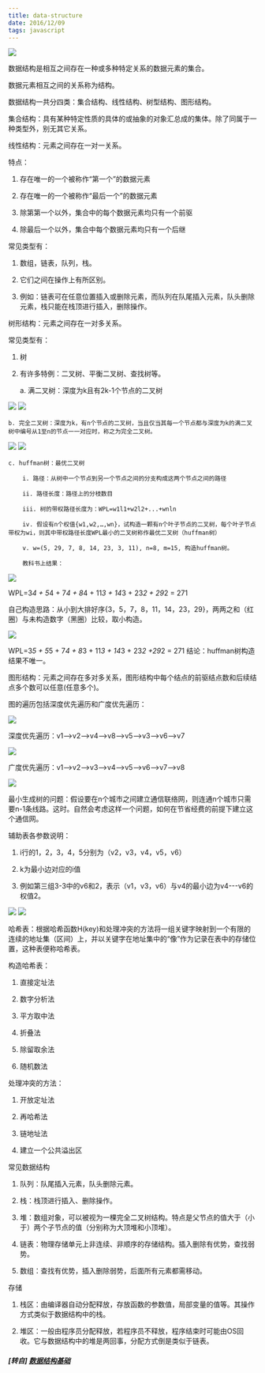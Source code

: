 ```yaml
---
title: data-structure
date: 2016/12/09
tags: javascript
---
```


![](https://mmbiz.qpic.cn/mmbiz_png/0vF1DtfHb3H6KdP1dI8zbZVp81r47LRkCe9RdE3enpa4Um5Xc8F1bk0I1WywW3j1m8ykOhGNgcJcz0CIZ7JRQg/0?wx_fmt=png)

数据结构是相互之间存在一种或多种特定关系的数据元素的集合。  

数据元素相互之间的关系称为结构。  

数据结构一共分四类：集合结构、线性结构、树型结构、图形结构。  

集合结构：具有某种特定性质的具体的或抽象的对象汇总成的集体。除了同属于一种类型外，别无其它关系。  

线性结构：元素之间存在一对一关系。  

特点：  

1. 存在唯一的一个被称作“第一个”的数据元素  

2. 存在唯一的一个被称作“最后一个”的数据元素  

3. 除第第一个以外，集合中的每个数据元素均只有一个前驱  

4. 除最后一个以外，集合中每个数据元素均只有一个后继  

常见类型有：  

1. 数组，链表，队列，栈。  

2. 它们之间在操作上有所区别。  

3. 例如：链表可在任意位置插入或删除元素，而队列在队尾插入元素，队头删除元素，栈只能在栈顶进行插入，删除操作。  

树形结构：元素之间存在一对多关系。  

常见类型有：  

1. 树

2. 有许多特例：二叉树、平衡二叉树、查找树等。  

    a. 满二叉树：深度为k且有2k-1个节点的二叉树  

![](https://mmbiz.qpic.cn/mmbiz_png/0vF1DtfHb3H6KdP1dI8zbZVp81r47LRkDkRYDN823dVFSLicfxMDzTG9icrv1COm9HlDic1w2YmcZkGuIY19oCicgw/640?wx_fmt=png&tp=webp&wxfrom=5&wx_lazy=1)
![](https://mmbiz.qpic.cn/mmbiz_png/0vF1DtfHb3H6KdP1dI8zbZVp81r47LRkdGWhDpgJzR9yeKv7Me3TyW8MReDeQkqPvodDhsFwnyQ222nruRLVqw/640?wx_fmt=png&tp=webp&wxfrom=5&wx_lazy=1)

    b. 完全二叉树：深度为k，有n个节点的二叉树，当且仅当其每一个节点都与深度为k的满二叉树中编号从1至n的节点一一对应时，称之为完全二叉树。  

![](https://mmbiz.qpic.cn/mmbiz_png/0vF1DtfHb3H6KdP1dI8zbZVp81r47LRkwUgjCicnRzMzUx7FAPFNk9ZZ43kTyT7VOWem0sDE66L6x6Uwph5UFHQ/640?wx_fmt=png&tp=webp&wxfrom=5&wx_lazy=1)
![](https://mmbiz.qpic.cn/mmbiz_png/0vF1DtfHb3H6KdP1dI8zbZVp81r47LRkWiaqibfUOKsfIp4zGCnrpVrY7QVuC61w8LNiaic39rMGVE9iaeFP2m3aQcA/640?wx_fmt=png&tp=webp&wxfrom=5&wx_lazy=1)

    c. huffman树：最优二叉树    

        i. 路径：从树中一个节点到另一个节点之间的分支构成这两个节点之间的路径  

        ii. 路径长度：路径上的分枝数目  

        iii. 树的带权路径长度为：WPL=w1l1+w2l2+...+wnln  

        iv. 假设有n个权值{w1,w2,…,wn}，试构造一颗有n个叶子节点的二叉树，每个叶子节点带权为wi，则其中带权路径长度WPL最小的二叉树称作最优二叉树（huffman树）  

        v. w=(5, 29, 7, 8, 14, 23, 3, 11), n=8, m=15, 构造huffman树。  

        教科书上结果：  

![](https://mmbiz.qpic.cn/mmbiz_png/0vF1DtfHb3H6KdP1dI8zbZVp81r47LRkiamlT9xfXhjNGmAWevmUBP54Dgs1a94pge2ziaf46l7EWXibyo86SH57Q/640?wx_fmt=png&tp=webp&wxfrom=5&wx_lazy=1)

WPL=3*4 + 5*4 + 7*4 + 8*4 + 11*3 + 14*3 + 23*2 + 29*2 = 271  

自己构造思路：从小到大排好序{3，5，7，8，11，14，23，29}，两两之和（红圈）与未构造数字（黑圈）比较，取小构造。  

![](https://mmbiz.qpic.cn/mmbiz_png/0vF1DtfHb3H6KdP1dI8zbZVp81r47LRkDO2hYlCsibyEzlWPiaZMWgJrmibYtmXkU1XqTzZma1TG73CyyFqiaAv8YA/640?wx_fmt=png&tp=webp&wxfrom=5&wx_lazy=1)

WPL=3*5 + 5*5 + 7*4 + 8*3 + 11*3 + 14*3 + 23*2 +29*2 = 271
结论：huffman树构造结果不唯一。  

图形结构：元素之间存在多对多关系，图形结构中每个结点的前驱结点数和后续结点多个数可以任意(任意多个)。  

图的遍历包括深度优先遍历和广度优先遍历：  

![](https://mmbiz.qpic.cn/mmbiz_png/0vF1DtfHb3H6KdP1dI8zbZVp81r47LRkpiaabsicuCujibcP0Vmm5WtT5f0aqGucaHAibZJtq58pbqeiaormDBhehtw/640?wx_fmt=png&tp=webp&wxfrom=5&wx_lazy=1)


深度优先遍历：v1—>v2—>v4—>v8—>v5—>v3—>v6—>v7  

![](https://mmbiz.qpic.cn/mmbiz_png/0vF1DtfHb3H6KdP1dI8zbZVp81r47LRkTeP5KRwmFJgQCDuvEIOUe3I7NGW99GLnoK5Q2kC2lQZxIhozvaWfGw/640?wx_fmt=png&tp=webp&wxfrom=5&wx_lazy=1)


广度优先遍历：v1—>v2—>v3—>v4—>v5—>v6—>v7—>v8  

![](https://mmbiz.qpic.cn/mmbiz_png/0vF1DtfHb3H6KdP1dI8zbZVp81r47LRkjz654o9s9fUmsgVF4mKBY69GkQAX6NhtwLorTTt7icOHY8QgEpDHrxA/640?wx_fmt=png&tp=webp&wxfrom=5&wx_lazy=1)

最小生成树的问题：假设要在n个城市之间建立通信联络网，则连通n个城市只需要n-1条线路。这时。自然会考虑这样一个问题，如何在节省经费的前提下建立这个通信网。  

辅助表各参数说明：  

1. i行的1，2，3，4，5分别为（v2，v3，v4，v5，v6）  

2. k为最小边对应的i值  

3. 例如第三组3-3中的v6和2，表示（v1，v3，v6）与v4的最小边为v4---v6的权值2。  

![](https://mmbiz.qpic.cn/mmbiz_jpg/0vF1DtfHb3H6KdP1dI8zbZVp81r47LRkK1jHAIlaeQIUoicVjKaazqp6M2IAEia6SXVgiclSOB0s6zfNxp00AbydQ/640?wx_fmt=jpeg&tp=webp&wxfrom=5&wx_lazy=1)
![](https://mmbiz.qpic.cn/mmbiz_png/0vF1DtfHb3H6KdP1dI8zbZVp81r47LRkXIObeic1VueF6p0ZS7p3hEiaa6st40bkoWlVG9tRF1kw1bicNU3d1puibA/640?wx_fmt=png&tp=webp&wxfrom=5&wx_lazy=1)

哈希表：根据哈希函数H(key)和处理冲突的方法将一组关键字映射到一个有限的连续的地址集（区间）上，并以关键字在地址集中的“像”作为记录在表中的存储位置，这种表便称哈希表。  

构造哈希表：  

1. 直接定址法

2. 数字分析法

3. 平方取中法

4. 折叠法

5. 除留取余法

6. 随机数法

处理冲突的方法：  

1. 开放定址法

2. 再哈希法

3. 链地址法

4. 建立一个公共溢出区

常见数据结构  

1. 队列：队尾插入元素，队头删除元素。

2. 栈：栈顶进行插入、删除操作。

3. 堆：数组对象，可以被视为一棵完全二叉树结构。特点是父节点的值大于（小于）两个子节点的值（分别称为大顶堆和小顶堆）。

4. 链表：物理存储单元上非连续、非顺序的存储结构。插入删除有优势，查找弱势。

5. 数组：查找有优势，插入删除弱势，后面所有元素都需移动。

存储  

1. 栈区：由编译器自动分配释放，存放函数的参数值，局部变量的值等。其操作方式类似于数据结构中的栈。

2. 堆区：一般由程序员分配释放，若程序员不释放，程序结束时可能由OS回收。它与数据结构中的堆是两回事，分配方式倒是类似于链表。

##### [转自] [数据结构基础](https://mp.weixin.qq.com/s?__biz=MzI3NTQ5NTE5Mw==&mid=2247483751&idx=1&sn=7e36feb69c0f2a5049fb23b1c77624e8&chksm=eb02a111dc752807118a7db38335be7efe667a88c9e6a16fec2b8a40b76efe0d2dcbbba7a263&scene=0&key=aa3a7cd9173eb9043a79b0edce43c5ec046454ba47464922369ebba4e583a0cea87885455878181c435dcd5f116a111177f2d2b3bee812558f528e290c8e0da6def301d0405c05fecf148e78fb829e29&ascene=0&uin=NzgyNzAwMTAx&devicetype=iMac+MacBookPro12%2C1+OSX+OSX+10.12.4+build(16E195)&version=12020610&nettype=WIFI&lang=zh_CN&fontScale=100&pass_ticket=3r5tdwajo%2Bn%2FJyql48TdVB%2FIyWmFLBAbbtRIhDbY8dpbaiMNp6ziZZAl21WufchK)